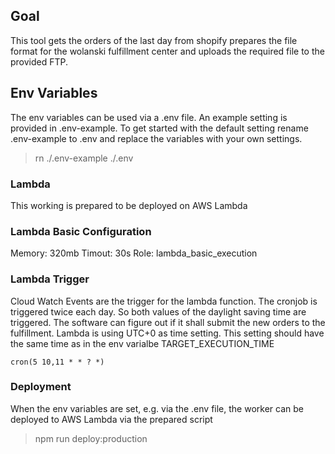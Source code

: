 ## Goal
This tool gets the orders of the last day from shopify prepares the file format for the wolanski fulfillment center and uploads the required file to the provided FTP.

## Env Variables
The env variables can be used via a .env file. An example setting is provided in .env-example. To get started with the default setting rename .env-example to .env and replace the variables with your own settings.
> rn ./.env-example ./.env

### Lambda
This working is prepared to be deployed on AWS Lambda

### Lambda Basic Configuration
Memory: 320mb
Timout: 30s
Role: lambda\_basic\_execution

### Lambda Trigger
Cloud Watch Events are the trigger for the lambda function. The cronjob is triggered twice each day. So both values of the daylight saving time are triggered. The software can figure out if it shall submit the new orders to the fulfillment. Lambda is using UTC+0 as time setting. This setting should have the same time as in the env varialbe TARGET_EXECUTION_TIME

```
cron(5 10,11 * * ? *)
```

### Deployment
When the env variables are set, e.g. via the .env file, the worker can be deployed to AWS Lambda via the prepared script
> npm run deploy:production

